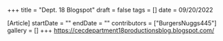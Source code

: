 +++
title = "Dept. 18 Blogspot"
draft = false
tags = []
date = 09/20/2022

[Article]
startDate = ""
endDate = ""
contributors = ["BurgersNuggs445"]
gallery = []
+++
https://cecdepartment18productionsblog.blogspot.com/